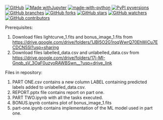 [![GitHub](https://img.shields.io/badge/--181717?logo=github&logoColor=ffffff)](https://github.com/)
[![Made withJupyter](https://img.shields.io/badge/Made%20with-Jupyter-orange?style=plastic&logo=Jupyter)](https://jupyter.org/try)
[![made-with-python](https://img.shields.io/badge/Made%20with-Python-1f425f.svg)](https://www.python.org/)
[![PyPI pyversions](https://img.shields.io/pypi/pyversions/ansicolortags.svg)](https://pypi.python.org/pypi/ansicolortags/)
[![GitHub branches](https://img.shields.io/github/commit-activity/t/prakriti16/CosmoScope_Juniors?style=plastic&labelColor=cyan&color=yellow)](https://github.com/prakriti16/CosmoScope_Juniors.git)
[![GitHub forks](https://img.shields.io/github/forks/prakriti16/CosmoScope_Juniors?style=flat-square&logoColor=violet&color=violet)](https://github.com/prakriti16/CosmoScope_Juniors.git)
[![GitHub stars](https://img.shields.io/github/stars/prakriti16/CosmoScope_Juniors?style=plastic)](https://github.com/prakriti16/CosmoScope_Juniors.git/stargazers/)
[![GitHub watchers](https://img.shields.io/github/watchers/prakriti16/CosmoScope_Juniors?style=social&logoColor=violet)](https://github.com/prakriti16/CosmoScope_Juniors.git/watchers/)
[![GitHub contributors](https://img.shields.io/github/contributors/prakriti16/CosmoScope_Juniors?style=CosmoScope_Juniors&logoColor=pink)]()


Prerequisites:
1. Download files lightcurve_1.fits and bonus_image_1.fits from https://drive.google.com/drive/folders/1JBI5O2G1roqWwrQ70EhWiCu7ECDCN5Sl?usp=sharing
2. Download files labelled_data.csv and unlabelled_data.csv from https://drive.google.com/drive/folders/17j-MI-Gnqb_sV_3OaF0uzyoRAWBSwn__?usp=drive_link

Files in repository:
1. PART ONE.csv contains a new column LABEL containing predicted labels added to unlabelled_data.csv.
2. REPORT.pptx file contains report on part one.
3. PART TWO.ipynb with all the tasks executed.
4. BONUS.ipynb contains plot of bonus_image_1.fits
5. part-one.ipynb contains implementation of the ML model used in part one.
